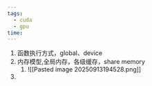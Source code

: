 ```yaml
---
tags:
  - cuda
  - gpu
time:
---
```

1. 函数执行方式，global、device
2. 内存模型,全局内存，各级缓存，share memory
	1. ![[Pasted image 20250913194528.png]]
3. 